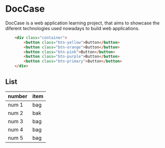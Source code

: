 # DocCase
DocCase is a web application learning project, that aims to showcase the diferent technologies used nowadays to build web applications.
```html 
    <div class="container">
        <button class="btn-yellow">Button</button>
        <button class="btn-orange">Button</button>
        <button class="btn-pink">Button</button>
        <button class="btn-purple">Button</button>
        <button class="btn-primary">Button</button>
    </div>
```
## List
| number   | item  |
| -------- | ----- |
|num 1     | bag   |
|num 2     | bak   |
|num 3     | bag   |
|num 4     | bag   |
|num 5     | bag   |
